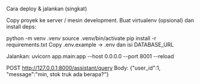 Cara deploy & jalankan (singkat)

Copy proyek ke server / mesin development.
Buat virtualenv (opsional) dan install deps:

python -m venv .venv
source .venv/bin/activate
pip install -r requirements.txt
Copy .env.example → .env dan isi DATABASE_URL

Jalankan:
uvicorn app.main:app --host 0.0.0.0 --port 8001 --reload


POST http://127.0.0.1:8000/assistant/query
Body: {"user_id":1, "message":"min, stok truk ada berapa?"}